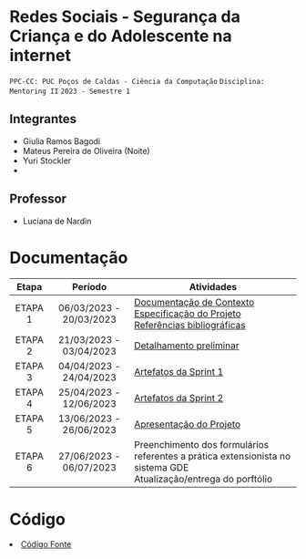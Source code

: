 # Redes Sociais - Segurança da Criança e do Adolescente na internet

`PPC-CC: PUC Poços de Caldas - Ciência da Computação`
`Disciplina: Mentoring II`
`2023 - Semestre 1`

## Integrantes

- Giulia Ramos Bagodi
- Mateus Pereira de Oliveira (Noite)
- Yuri Stockler
- 

## Professor

- Luciana de Nardin

# Documentação

| Etapa   | Período                 | Atividades |
|  :----:   |  :----:               | ----------- |
| ETAPA 1 | 06/03/2023 - 20/03/2023 |<a href="docs/1-Documentação de Contexto.md"> Documentação de Contexto</a> <br> <a href="docs/2-Especificação do Projeto.md"> Especificação do Projeto</a> <br> <a href="docs/7-Referências.md"> Referências bibliográficas</a>|
| ETAPA 2 | 21/03/2023 - 03/04/2023 |<a href="docs/3-Detalhamento preliminar.md"> Detalhamento preliminar </a> |
| ETAPA 3 | 04/04/2023 - 24/04/2023 |<a href="docs/4-Sprint 1.md"> Artefatos da Sprint 1</a> |
| ETAPA 4 | 25/04/2023 - 12/06/2023 |<a href="docs/5-Sprint 2.md"> Artefatos da Sprint 2</a> |
| ETAPA 5 | 13/06/2023 - 26/06/2023 |<a href="docs/6-Apresentação do Projeto.md"> Apresentação do Projeto</a> |
| ETAPA 6 | 27/06/2023 - 06/07/2023 |Preenchimento dos formulários referentes a prática extensionista no sistema GDE <br> Atualização/entrega do porftólio| 

# Código

<li><a href="src/README.md"> Código Fonte</a></li>

